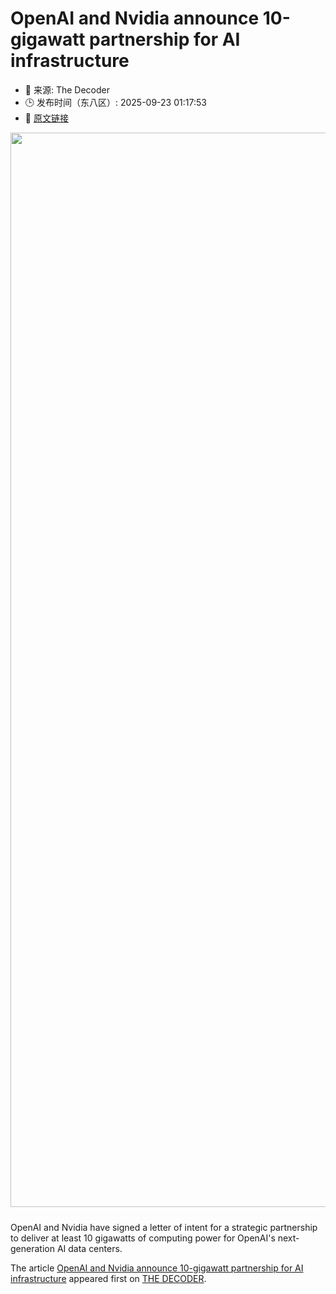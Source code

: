 # OpenAI and Nvidia announce 10-gigawatt partnership for AI infrastructure
- 📅 来源: The Decoder
- 🕒 发布时间（东八区）: 2025-09-23 01:17:53
- 🔗 [原文链接](https://the-decoder.com/openai-and-nvidia-announce-10-gigawatt-partnership-for-ai-infrastructure/)

<p><img alt="" class="attachment-full size-full wp-post-image" height="958" src="https://the-decoder.com/wp-content/uploads/2025/09/openai_nvidia_partner.png" style="height: auto; margin-bottom: 10px;" width="1719" /></p>
<p>        OpenAI and Nvidia have signed a letter of intent for a strategic partnership to deliver at least 10 gigawatts of computing power for OpenAI's next-generation AI data centers.</p>
<p>The article <a href="https://the-decoder.com/openai-and-nvidia-announce-10-gigawatt-partnership-for-ai-infrastructure/">OpenAI and Nvidia announce 10-gigawatt partnership for AI infrastructure</a> appeared first on <a href="https://the-decoder.com">THE DECODER</a>.</p>